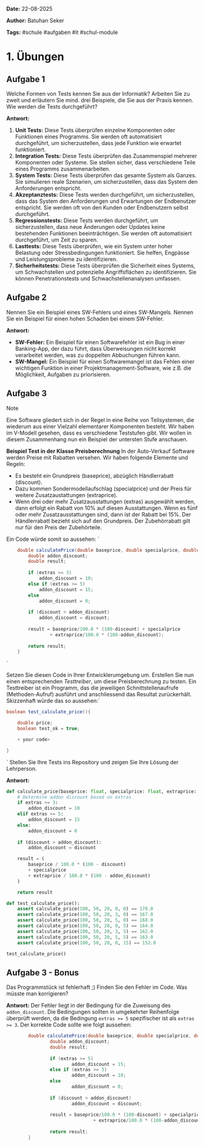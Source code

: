 
**Date:** 22-08-2025

**Author:** Batuhan Seker

**Tags:** #schule #aufgaben #it #schul-module 
# 1. Übungen

## Aufgabe 1

Welche Formen von Tests kennen Sie aus der Informatik? Arbeiten Sie zu zweit und erläutern Sie mind. drei Beispiele, die Sie aus der Praxis kennen. Wie werden die Tests durchgeführt?

**Antwort:**
1. **Unit Tests:** Diese Tests überprüfen einzelne Komponenten oder Funktionen eines Programms. Sie werden oft automatisiert durchgeführt, um sicherzustellen, dass jede Funktion wie erwartet funktioniert.
2. **Integration Tests:** Diese Tests überprüfen das Zusammenspiel mehrerer Komponenten oder Systeme. Sie stellen sicher, dass verschiedene Teile eines Programms zusammenarbeiten.
3. **System Tests:** Diese Tests überprüfen das gesamte System als Ganzes. Sie simulieren reale Szenarien, um sicherzustellen, dass das System den Anforderungen entspricht.
4. **Akzeptanztests:** Diese Tests werden durchgeführt, um sicherzustellen, dass das System den Anforderungen und Erwartungen der Endbenutzer entspricht. Sie werden oft von den Kunden oder Endbenutzern selbst durchgeführt.
5. **Regressionstests:** Diese Tests werden durchgeführt, um sicherzustellen, dass neue Änderungen oder Updates keine bestehenden Funktionen beeinträchtigen. Sie werden oft automatisiert durchgeführt, um Zeit zu sparen.
6. **Lasttests:** Diese Tests überprüfen, wie ein System unter hoher Belastung oder Stressbedingungen funktioniert. Sie helfen, Engpässe und Leistungsprobleme zu identifizieren.
7. **Sicherheitstests:** Diese Tests überprüfen die Sicherheit eines Systems, um Schwachstellen und potenzielle Angriffsflächen zu identifizieren. Sie können Penetrationstests und Schwachstellenanalysen umfassen.

## Aufgabe 2

Nennen Sie ein Beispiel eines SW-Fehlers und eines SW-Mangels. Nennen Sie ein Beispiel für einen hohen Schaden bei einem SW-Fehler.

**Antwort:**
- **SW-Fehler:** Ein Beispiel für einen Softwarefehler ist ein Bug in einer Banking-App, der dazu führt, dass Überweisungen nicht korrekt verarbeitet werden, was zu doppelten Abbuchungen führen kann.
- **SW-Mangel:** Ein Beispiel für einen Softwaremangel ist das Fehlen einer wichtigen Funktion in einer Projektmanagement-Software, wie z.B. die Möglichkeit, Aufgaben zu priorisieren.

## Aufgabe 3

> [!NOTE]
> 
> Eine Software gliedert sich in der Regel in eine Reihe von Teilsystemen, die wiederum aus einer Vielzahl elementarer
Komponenten besteht. Wir haben im V-Modell gesehen, dass es verschiedene Teststufen gibt. Wir wollen in diesem Zusammenhang nun ein Beispiel der untersten Stufe anschauen.
>
> **Beispiel Test in der Klasse Preisberechnung**
> In der Auto-Verkauf Software werden Preise mit Rabatten versehen. Wir haben folgende Elemente und Regeln:
> - Es besteht ein Grundpreis (baseprice), abzüglich Händlerrabatt (discount).
> - Dazu kommen Sondermodellaufschlag (specialprice) und der Preis für weitere Zusatzaustattungen (extraprice).
> - Wenn drei oder mehr Zusatzausstattungen (extras) ausgewählt werden, dann erfolgt ein Rabatt von 10% auf diesen Ausstattungen. Wenn es fünf oder mehr Zusatzausstattungen sind, dann ist der Rabatt bei 15%. Der Händlerrabatt bezieht sich auf den Grundpreis. Der Zubehörrabatt gilt nur für den Preis der Zubehörteile.
> 
> Ein Code würde somit so aussehen:
> `
> 
> ```java
>     double calculatePrice(double baseprice, double specialprice, double extraprice, int extras, double discount) {
>         double addon_discount;
>         double result;
>         
>         if (extras >= 3) 
>             addon_discount = 10;
>         else if (extras >= 5)
>             addon_discount = 15;
>         else 
>             addon_discount = 0;
>         
>         if (discount > addon_discount)
>             addon_discount = discount;
>         
>         result = baseprice/100.0 * (100-discount) + specialprice
>                 + extraprice/100.0 * (100-addon_discount);
>         
>         return result;
>     }
> ```
> 
> `
> 
> Setzen Sie diesen Code in Ihrer Entwicklerumgebung um. Erstellen Sie nun einen entsprechenden _Testtreiber_, um diese Preisberechnung zu testen. Ein Testtreiber ist ein Programm, das die jeweiligen Schnittstellenaufrufe (Methoden-Aufruf) ausführt und anschliessend das Resultat zurückerhält. Skizzenhaft würde das so aussehen:`
> 
> ```java
> boolean test_calculate_price(){
> 
>     double price;
>     boolean test_ok = true;
> 
>     < your code>
> 
> }
> ```
> 
> ` Stellen Sie Ihre Tests ins Repository und zeigen Sie Ihre Lösung der Lehrperson.
> 

**Antwort:**
```python
def calculate_price(baseprice: float, specialprice: float, extraprice: float, extras: int, discount: float) -> float:
    # Determine addon discount based on extras
    if extras >= 3:
        addon_discount = 10
    elif extras >= 5:
        addon_discount = 15
    else:
        addon_discount = 0
    
    if (discount > addon_discount):
        addon_discount = discount

    result = (
        baseprice / 100.0 * (100 - discount)
        + specialprice
        + extraprice / 100.0 * (100 - addon_discount)
    )

    return result

def test_calculate_price():
    assert calculate_price(100, 50, 20, 0, 0) == 170.0
    assert calculate_price(100, 50, 20, 3, 0) == 167.0
    assert calculate_price(100, 50, 20, 5, 0) == 168.0
    assert calculate_price(100, 50, 20, 0, 5) == 164.0
    assert calculate_price(100, 50, 20, 3, 5) == 162.0
    assert calculate_price(100, 50, 20, 5, 5) == 163.0
    assert calculate_price(100, 50, 20, 0, 15) == 152.0

test_calculate_price()

```

## Aufgabe 3 - Bonus

Das Programmstück ist fehlerhaft ;) Finden Sie den Fehler im Code. Was müsste man korrigieren?

**Antwort:**
Der Fehler liegt in der Bedingung für die Zuweisung des `addon_discount`. Die Bedingungen sollten in umgekehrter Reihenfolge überprüft werden, da die Bedingung `extras >= 5` spezifischer ist als `extras >= 3`. Der korrekte Code sollte wie folgt aussehen:

```java
		double calculatePrice(double baseprice, double specialprice, double extraprice, int extras, double discount) {
				double addon_discount;
				double result;
				
				if (extras >= 5)
						addon_discount = 15;
				else if (extras >= 3) 
						addon_discount = 10;
				else 
						addon_discount = 0;
				
				if (discount > addon_discount)
						addon_discount = discount;
				
				result = baseprice/100.0 * (100-discount) + specialprice
								+ extraprice/100.0 * (100-addon_discount);
				
				return result;
		}
```